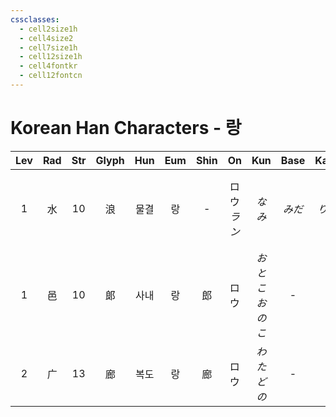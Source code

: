 ```yaml
---
cssclasses:
  - cell2size1h
  - cell4size2
  - cell7size1h
  - cell12size1h
  - cell4fontkr
  - cell12fontcn
---
```


# Korean Han Characters - 랑

| Lev | Rad | Str | Glyph | Hun | Eum | Shin |     On     |     Kun      | Base | Kana | Simp |     Man      |  Can  |                     Viet                      |
| :-: | :-: | :-: | :---: | :-: | :-: | :--: | :--------: | :----------: | :--: | :--: | :--: | :----------: | :---: | :-------------------------------------------: |
|  1  |  水  | 10  |   浪   | 물결  |  랑  |  -   | ロウ<br>*ラン* |     *なみ*     | *みだ* | *りに* |  -   |     làng     | long6 | lảng<br>lặng<br>rằng<br>lãng<br>lăng<br>trảng |
|  1  |  邑  | 10  |   郞   | 사내  |  랑  |  郎   |     ロウ     | *おとこ<br>おのこ* |  -   |  -   |  郎   | láng<br>làng | long4 |                     lang                      |
|  2  |  广  | 13  |   廊   | 복도  |  랑  |  廊   |     ロウ     |    *わたどの*    |  -   |  -   |  廊   |     láng     | long4 |                     lang                      |

